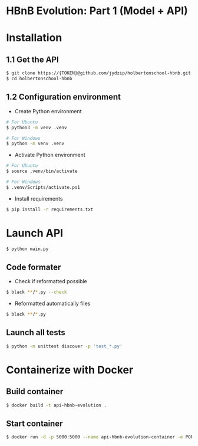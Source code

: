 # HBnB Evolution: Part 1 (Model + API)

# Installation
## 1.1 Get the API
```bash
$ git clone https://{TOKEN}@github.com/jydzip/holbertonschool-hbnb.git
$ cd holbertonschool-hbnb
```

## 1.2 Configuration environment
- Create Python environment
```bash
# For Ubuntu
$ python3 -m venv .venv

# For Windows
$ python -m venv .venv
```

- Activate Python environment
```bash
# For Ubuntu
$ source .venv/bin/activate

# For Windows
$ .venv/Scripts/activate.ps1
```

- Install requirements
```bash
$ pip install -r requirements.txt
```

# Launch API
```bash
$ python main.py
```

## Code formater
- Check if reformatted possible
```bash
$ black **/*.py --check
```

- Reformatted automatically files
```bash
$ black **/*.py
```

## Launch all tests
```bash
$ python -m unittest discover -p 'test_*.py'
```

# Containerize with Docker
## Build container
```bash
$ docker build -t api-hbnb-evolution .
```

## Start container
```bash
$ docker run -d -p 5000:5000 --name api-hbnb-evolution-container -e PORT=5000 -v /path/to/host/data:/app/data api-hbnb-evolution
```